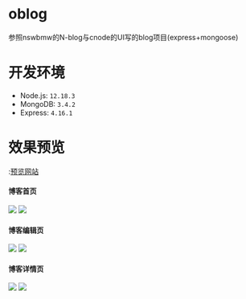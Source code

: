 # oblog
参照nswbmw的N-blog与cnode的UI写的blog项目(express+mongoose)

# 开发环境
* Node.js: `12.18.3`
* MongoDB: `3.4.2`
* Express: `4.16.1`

# 效果预览
:[预览网站](http://175.24.16.52/)

#### 博客首页
![](http://175.24.16.52/static/img/github-preview/index1.png)
![](http://175.24.16.52/static/img/github-preview/index2.png)

#### 博客编辑页
![](http://175.24.16.52/static/img/github-preview/blogedit.png)
![](http://175.24.16.52/static/img/github-preview/blogedit2.png)

#### 博客详情页
![](http://175.24.16.52/static/img/github-preview/blogdetail1.png)
![](http://175.24.16.52/static/img/github-preview/blogcomment.png)
